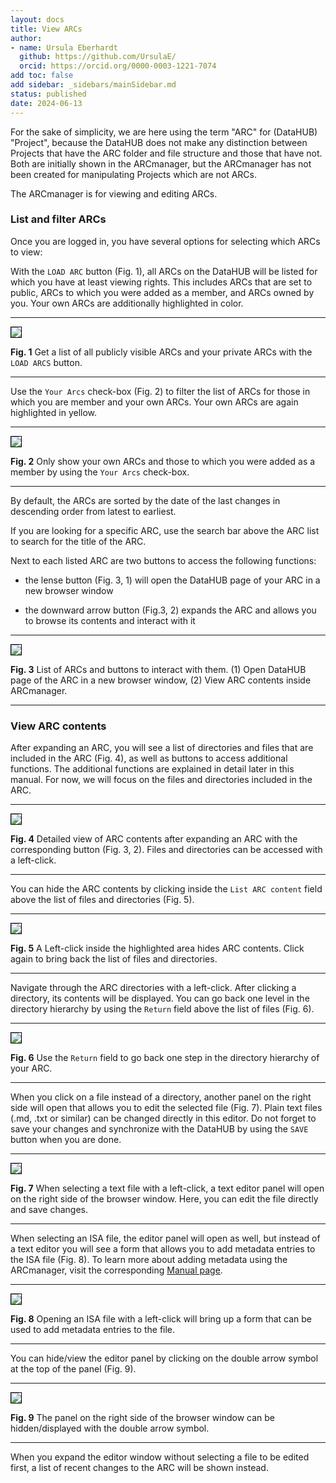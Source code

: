 ```yaml
---
layout: docs
title: View ARCs
author:
- name: Ursula Eberhardt
  github: https://github.com/UrsulaE/
  orcid: https://orcid.org/0000-0003-1221-7074
add toc: false
add sidebar: _sidebars/mainSidebar.md
status: published
date: 2024-06-13
---
```


For the sake of simplicity, we are here using the term "ARC" for (DataHUB) "Project", because the DataHUB does not make any distinction between Projects that have the ARC folder and file structure and those that have not. Both are initially shown in the ARCmanager, but the ARCmanager has not been created for manipulating Projects which are not ARCs.

The ARCmanager is for viewing and editing ARCs.

### List and filter ARCs

Once you are logged in, you have several options for selecting which ARCs to view:

With the `LOAD ARC` button (Fig. 1), all ARCs on the DataHUB will be listed for which you have at least viewing rights. This includes ARCs that are set to public, ARCs to which you were added as a member, and ARCs owned by you. Your own ARCs are additionally highlighted in color.

---

<img src="../img/ARCmanager_view_1b.png" style="border: 1px solid  black;" />

**Fig. 1** Get a list of all publicly visible ARCs and your private ARCs with the `LOAD ARCS` button.

---

Use the `Your Arcs` check-box (Fig. 2) to filter the list of ARCs for those in which you are member and your own ARCs. Your own ARCs are again highlighted in yellow. 

---

<img src="../img/ARCmanager_view_2.png" style="border: 1px solid  black;" />

**Fig. 2** Only show your own ARCs and those to which you were added as a member by using the `Your Arcs` check-box.

---

By default, the ARCs are sorted by the date of the last changes in descending order from latest to earliest.

If you are looking for a specific ARC, use the search bar above the ARC list to search for the title of the ARC.

Next to each listed ARC are two buttons to access the following functions:

- the lense button (Fig. 3, 1) will open the DataHUB page of your ARC in a new browser window

- the downward arrow button (Fig.3, 2) expands the ARC and allows you to browse its contents and interact with it

---

<img src="../img/ARCmanager_view_3.png" style="border: 1px solid  black;" />

**Fig. 3** List of ARCs and buttons to interact with them. (1) Open DataHUB page of the ARC in a new browser window, (2) View ARC contents inside ARCmanager.

---

### View ARC contents

After expanding an ARC, you will see a list of directories and files that are included in the ARC (Fig. 4), as well as buttons to access additional functions. The additional functions are explained in detail later in this manual. For now, we will focus on the files and directories included in the ARC.

---

<img src="../img/ARCmanager_view_4.png" style="border: 1px solid  black;" />

**Fig. 4** Detailed view of ARC contents after expanding an ARC with the corresponding button (Fig. 3, 2). Files and directories can be accessed with a left-click.

---

You can hide the ARC contents by clicking inside the `List ARC content` field above the list of files and directories (Fig. 5).

---

<img src="../img/ARCmanager_view_5.png" style="border: 1px solid  black;" />

**Fig. 5** A Left-click inside the highlighted area hides ARC contents. Click again to bring back the list of files and directories.

---

Navigate through the ARC directories with a left-click. After clicking a directory, its contents will be displayed. You can go back one level in the directory hierarchy by using the `Return` field above the list of files (Fig. 6).

---

<img src="../img/ARCmanager_view_8.png" style="border: 1px solid  black;" />

**Fig. 6** Use the `Return` field to go back one step in the directory hierarchy of your ARC.

---

When you click on a file instead of a directory, another panel on the right side will open that allows you to edit the selected file (Fig. 7). Plain text files (.md, .txt or similar) can be changed directly in this editor. Do not forget to save your changes and synchronize with the DataHUB by using the `SAVE` button when you are done.

---

<img src="../img/ARCmanager_view_6a.png" style="border: 1px solid  black;" />

**Fig. 7** When selecting a text file with a left-click, a text editor panel will open on the right side of the browser window. Here, you can edit the file directly and save changes.

---

When selecting an ISA file, the editor panel will open as well, but instead of a text editor you will see a form that allows you to add metadata entries to the ISA file (Fig. 8). To learn more about adding metadata using the ARCmanager, visit the corresponding [Manual page](./06_adding_metadata.html).

---

<img src="../img/ARCmanager_view_7.png" style="border: 1px solid  black;" />

**Fig. 8** Opening an ISA file with a left-click will bring up a form that can be used to add metadata entries to the file.

---

You can hide/view the editor panel by clicking on the double arrow symbol at the top of the panel (Fig. 9).

---

<img src="../img/ARCmanager_view_7b.png" style="border: 1px solid  black;" />

**Fig. 9** The panel on the right side of the browser window can be hidden/displayed with the double arrow symbol.

---

When you expand the editor window without selecting a file to be edited first, a list of recent changes to the ARC will be shown instead.